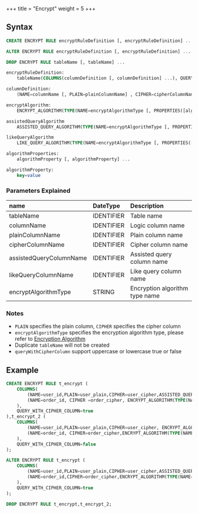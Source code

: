 +++
title = "Encrypt"
weight = 5
+++

## Syntax

```sql
CREATE ENCRYPT RULE encryptRuleDefinition [, encryptRuleDefinition] ...

ALTER ENCRYPT RULE encryptRuleDefinition [, encryptRuleDefinition] ...

DROP ENCRYPT RULE tableName [, tableName] ...

encryptRuleDefinition:
    tableName(COLUMNS(columnDefinition [, columnDefinition] ...), QUERY_WITH_CIPHER_COLUMN=queryWithCipherColumn)

columnDefinition:
    (NAME=columnName [, PLAIN=plainColumnName] , CIPHER=cipherColumnName [, ASSISTED_QUERY_COLUMN=assistedQueryColumnName] [, LIKE_QUERY_COLUMN=likeQueryColumnName], encryptAlgorithm [, assistedQueryAlgorithm] [, likeQueryAlgorithm])

encryptAlgorithm:
    ENCRYPT_ALGORITHM(TYPE(NAME=encryptAlgorithmType [, PROPERTIES([algorithmProperties] )] ))

assistedQueryAlgorithm
    ASSISTED_QUERY_ALGORITHM(TYPE(NAME=encryptAlgorithmType [, PROPERTIES([algorithmProperties] )] ))

likeQueryAlgorithm
    LIKE_QUERY_ALGORITHM(TYPE(NAME=encryptAlgorithmType [, PROPERTIES([algorithmProperties] )] ))

algorithmProperties:
    algorithmProperty [, algorithmProperty] ...

algorithmProperty:
    key=value                          
```

### Parameters Explained
| name                    | DateType   | Description                    |
|:------------------------|:-----------|:-------------------------------|
| tableName               | IDENTIFIER | Table name                     |
| columnName              | IDENTIFIER | Logic column name              |
| plainColumnName         | IDENTIFIER | Plain column name              |
| cipherColumnName        | IDENTIFIER | Cipher column name             |
| assistedQueryColumnName | IDENTIFIER | Assisted query column name     |
| likeQueryColumnName     | IDENTIFIER | Like query column name         |
| encryptAlgorithmType    | STRING     | Encryption algorithm type name |

### Notes 

- `PLAIN` specifies the plain column, `CIPHER` specifies the cipher column
- `encryptAlgorithmType` specifies the encryption algorithm type, please refer to [Encryption Algorithm](/en/user-manual/common-config/builtin-algorithm/encrypt/)
- Duplicate `tableName` will not be created
- `queryWithCipherColumn` support uppercase or lowercase true or false

## Example

```sql
CREATE ENCRYPT RULE t_encrypt (
    COLUMNS(
        (NAME=user_id,PLAIN=user_plain,CIPHER=user_cipher,ASSISTED_QUERY_COLUMN=user_assisted,LIKE_QUERY_COLUMN=user_like, ENCRYPT_ALGORITHM(TYPE(NAME='MD5')), ASSISTED_QUERY_ALGORITHM(TYPE(NAME='AES',PROPERTIES('aes-key-value'='123456abc'))) , LIKE_QUERY_ALGORITHM(TYPE(NAME='CHAR_DIGEST_LIKE'))),
        (NAME=order_id, CIPHER =order_cipher, ENCRYPT_ALGORITHM(TYPE(NAME='MD5')))
    ),
    QUERY_WITH_CIPHER_COLUMN=true
),t_encrypt_2 (
    COLUMNS(
        (NAME=user_id,PLAIN=user_plain,CIPHER=user_cipher, ENCRYPT_ALGORITHM(TYPE(NAME='AES',PROPERTIES('aes-key-value'='123456abc')))),
        (NAME=order_id, CIPHER=order_cipher,ENCRYPT_ALGORITHM(TYPE(NAME='MD5')))
    ), 
    QUERY_WITH_CIPHER_COLUMN=false
);

ALTER ENCRYPT RULE t_encrypt (
    COLUMNS(
        (NAME=user_id,PLAIN=user_plain,CIPHER=user_cipher,ASSISTED_QUERY_COLUMN=user_assisted,LIKE_QUERY_COLUMN=user_like, ENCRYPT_ALGORITHM(TYPE(NAME='MD5')), ASSISTED_QUERY_ALGORITHM(TYPE(NAME='AES',PROPERTIES('aes-key-value'='123456efc'))), LIKE_QUERY_ALGORITHM(TYPE(NAME='CHAR_DIGEST_LIKE'))),
        (NAME=order_id,CIPHER=order_cipher,ENCRYPT_ALGORITHM(TYPE(NAME='MD5')))
    ),
    QUERY_WITH_CIPHER_COLUMN=true
);

DROP ENCRYPT RULE t_encrypt,t_encrypt_2;
```
